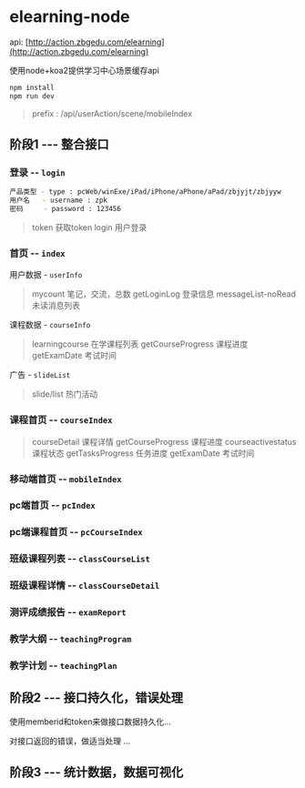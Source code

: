 # elearning-node

api: [http://action.zbgedu.com/elearning](http://action.zbgedu.com/elearning)

使用node+koa2提供学习中心场景缓存api

```bash
npm install
npm run dev
```

> prefix : /api/userAction/scene/mobileIndex

## 阶段1 --- 整合接口

### 登录 -- `login`

```bash
产品类型 - type : pcWeb/winExe/iPad/iPhone/aPhone/aPad/zbjyjt/zbjyyw
用户名   - username : zpk
密码     - password : 123456
```

> token 获取token
> login 用户登录

### 首页 -- `index`

用户数据 - `userInfo`

> mycount 笔记，交流，总数
> getLoginLog 登录信息
> messageList-noRead 未读消息列表

课程数据 - `courseInfo`

> learningcourse 在学课程列表
> getCourseProgress 课程进度
> getExamDate 考试时间

广告 - `slideList`

> slide/list 热门活动

### 课程首页 -- `courseIndex`

> courseDetail 课程详情
> getCourseProgress 课程进度
> courseactivestatus 课程状态
> getTasksProgress 任务进度
> getExamDate 考试时间

### 移动端首页 -- `mobileIndex`

### pc端首页 -- `pcIndex`

### pc端课程首页 -- `pcCourseIndex`

### 班级课程列表 -- `classCourseList`

### 班级课程详情 -- `classCourseDetail`

### 测评成绩报告 -- `examReport`

### 教学大纲 -- `teachingProgram`

### 教学计划 -- `teachingPlan`

## 阶段2 --- 接口持久化，错误处理

使用memberid和token来做接口数据持久化...

对接口返回的错误，做适当处理
...

## 阶段3 --- 统计数据，数据可视化
